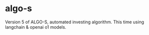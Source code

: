 # algo-s
Version 5 of ALGO-S, automated investing algorithm. This time using langchain &amp; openai o1 models.
